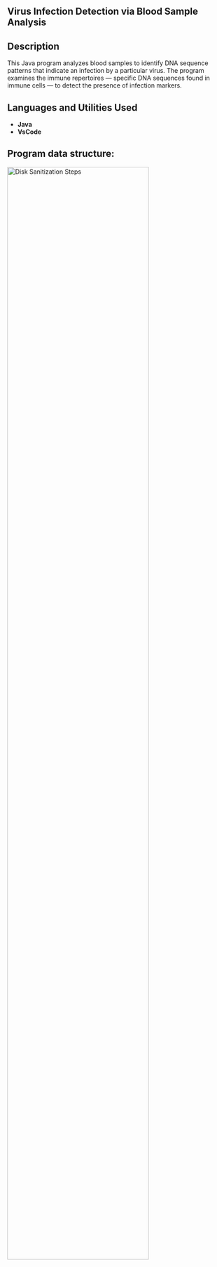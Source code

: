 <h2>Virus Infection Detection via Blood Sample Analysis</h2>

<h2>Description</h2>
This Java program analyzes blood samples to identify DNA sequence patterns that indicate an infection by a particular virus. The program examines the immune repertoires — specific DNA sequences found in immune cells — to detect the presence of infection markers.
<br />


<h2>Languages and Utilities Used</h2>

- <b>Java</b> 
- <b>VsCode</b>


<h2>Program data structure:</h2>
<img src="https://imgur.com/PjUCqn0.png" height="80%" width="80%" alt="Disk Sanitization Steps"/>
</p>

